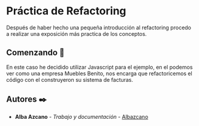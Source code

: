 # Práctica de Refactoring

Después de haber hecho una pequeña introducción al refactoring procedo a realizar una exposición más practica de los conceptos.

## Comenzando 🚀

En este caso he decidido utilizar Javascript para el ejemplo, en el podemos ver como una empresa Muebles Benito, nos encarga que refactoricemos el código con el construyeron su sistema de facturas.

## Autores ✒️

* **Alba Azcano** - *Trabajo y documentación* - [Albazcano](https://github.com/Albazcano)
